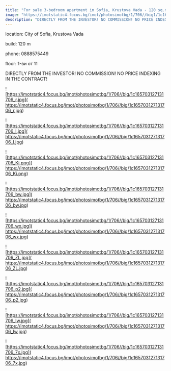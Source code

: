 ```yaml
---
title: "For sale 3-bedroom apartment in Sofia, Krustova Vada - 120 sq.m / 243000 EUR :: imot.bg Advert"
image: "https://imotstatic4.focus.bg/imot/photosimotbg/1/706//big1/1c165703127131706_Yo.jpg"
description: "DIRECTLY FROM THE INVESTOR! NO COMMISSION! NO PRICE INDEXING IN THE CONTRACT!"
---
```


location: City of Sofia, Krustova Vada

build: 120 m

phone: 0888575449

floor: 1-ви от 11

DIRECTLY FROM THE INVESTOR! NO COMMISSION! NO PRICE INDEXING IN THE CONTRACT!


![https://imotstatic4.focus.bg/imot/photosimotbg/1/706//big/1c165703127131706_r.jpg]( https://imotstatic4.focus.bg/imot/photosimotbg/1/706//big/1c165703127131706_r.jpg)


![https://imotstatic4.focus.bg/imot/photosimotbg/1/706//big/1c165703127131706_I.jpg]( https://imotstatic4.focus.bg/imot/photosimotbg/1/706//big/1c165703127131706_I.jpg)


![https://imotstatic4.focus.bg/imot/photosimotbg/1/706//big/1c165703127131706_Ki.png]( https://imotstatic4.focus.bg/imot/photosimotbg/1/706//big/1c165703127131706_Ki.png)


![https://imotstatic4.focus.bg/imot/photosimotbg/1/706//big/1c165703127131706_bw.jpg]( https://imotstatic4.focus.bg/imot/photosimotbg/1/706//big/1c165703127131706_bw.jpg)


![https://imotstatic4.focus.bg/imot/photosimotbg/1/706//big/1c165703127131706_wx.jpg]( https://imotstatic4.focus.bg/imot/photosimotbg/1/706//big/1c165703127131706_wx.jpg)


![https://imotstatic4.focus.bg/imot/photosimotbg/1/706//big/1c165703127131706_ZL.jpg]( https://imotstatic4.focus.bg/imot/photosimotbg/1/706//big/1c165703127131706_ZL.jpg)


![https://imotstatic4.focus.bg/imot/photosimotbg/1/706//big/1c165703127131706_p2.jpg]( https://imotstatic4.focus.bg/imot/photosimotbg/1/706//big/1c165703127131706_p2.jpg)


![https://imotstatic4.focus.bg/imot/photosimotbg/1/706//big/1c165703127131706_Iw.jpg]( https://imotstatic4.focus.bg/imot/photosimotbg/1/706//big/1c165703127131706_Iw.jpg)


![https://imotstatic4.focus.bg/imot/photosimotbg/1/706//big/1c165703127131706_7x.jpg]( https://imotstatic4.focus.bg/imot/photosimotbg/1/706//big/1c165703127131706_7x.jpg)


